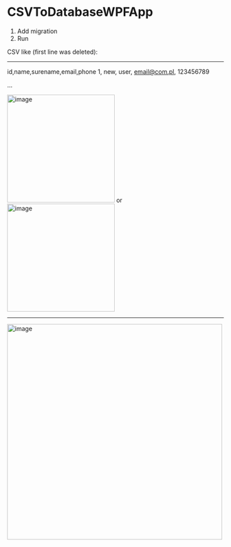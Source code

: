 # CSVToDatabaseWPFApp

1. Add migration
2. Run

CSV like (first line was deleted):
_________________________________________
id,name,surename,email,phone
1, new, user, email@com.pl, 123456789

...

<img width="250" alt="image" src="https://user-images.githubusercontent.com/47826375/145503949-9ffc7de8-1a65-4a65-a164-b8b87e16db56.png">
or
<img width="250" alt="image" src="https://user-images.githubusercontent.com/47826375/145503987-e24b1a22-8e23-4b1d-aeb9-87e7d51e8aef.png">

_________________________________________

<img width="500" alt="image" src="https://user-images.githubusercontent.com/47826375/145501706-61fef5d8-8565-455b-bf4d-becbf0f5407e.png">

